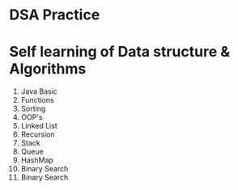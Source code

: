 # DSA Practice
# Self learning of Data structure & Algorithms 

1. Java Basic
2. Functions
3. Sorting
4. OOP's
5. Linked List
6. Recursion
7. Stack
8. Queue
9. HashMap
10. Binary Search
11. Binary Search





